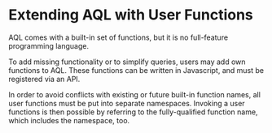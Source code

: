 <a name="extending_aql_with_user_functions"></a>
# Extending AQL with User Functions

AQL comes with a built-in set of functions, but it is no
full-feature programming language.

To add missing functionality or to simplify queries, users
may add own functions to AQL. These functions can be written
in Javascript, and must be registered via an API. 

In order to avoid conflicts with existing or future built-in 
function names, all user functions must be put into separate
namespaces. Invoking a user functions is then possible by referring
to the fully-qualified function name, which includes the namespace,
too. 
